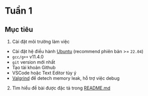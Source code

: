 # Tuần 1

## Mục tiêu

1. Cài đặt môi trường làm việc
  - Cài đặt hệ điều hành [Ubuntu](https://ubuntu.com/) (recommend phiên bản >= `22.04`)
  - `gcc/g++` v11.4.0
  - `git` version mới nhất
  - Tạo tài khoản Github
  - VSCode hoặc Text Editor tùy ý
  - [Valgrind](https://valgrind.org/) để detech memory leak, hỗ trợ việc debug
2. Tìm hiểu đề bài được đặc tả trong [README.md](../README.md)
